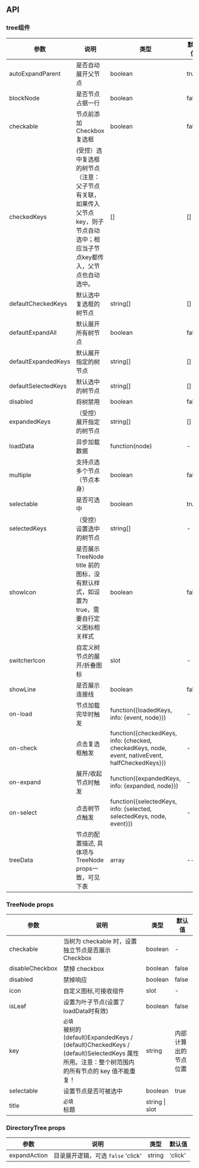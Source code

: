 ## API

### tree组件

| 参数 | 说明 | 类型 | 默认值 |
| --- | --- | --- | --- |
| autoExpandParent | 是否自动展开父节点 | boolean | true |
| blockNode | 是否节点占据一行 | boolean | false |
| checkable | 节点前添加 Checkbox 复选框 | boolean | false |
| checkedKeys | (受控）选中复选框的树节点（注意：父子节点有关联，如果传入父节点key，则子节点自动选中；相应当子节点key都传入，父节点也自动选中。| [] | [] |
| defaultCheckedKeys| 默认选中复选框的树节点| string[] | [] |
| defaultExpandAll | 默认展开所有树节点 | boolean | false |
| defaultExpandedKeys | 默认展开指定的树节点 | string[] | [] |
| defaultSelectedKeys| 默认选中的树节点| string[]| [] |
| disabled | 将树禁用 | boolean | false |
| expandedKeys | （受控）展开指定的树节点 | string[] | [] |
| loadData | 异步加载数据 | function(node) | - |
| multiple | 支持点选多个节点（节点本身）| boolean | false |
| selectable | 是否可选中| boolean | true |
| selectedKeys | （受控）设置选中的树节点| string[] | - |
| showIcon | 是否展示 TreeNode title 前的图标，没有默认样式，如设置为 true，需要自行定义图标相关样式 | boolean | false |
| switcherIcon | 自定义树节点的展开/折叠图标 | slot | - |
| showLine | 是否展示连接线| boolean | false |
| on-load | 节点加载完毕时触发 | function({loadedKeys, info: {event, node}}) | - |
| on-check | 点击复选框触发 | function({checkedKeys, info: {checked, checkedKeys, node, event, nativeEvent, halfCheckedKeys}}) | - |
| on-expand | 展开/收起节点时触发 | function({expandedKeys, info: {expanded, node}}) | - |
| on-select | 点击树节点触发 | function({selectedKeys, info: {selected, selectedKeys, node, event}}) | - |
| treeData | 节点的配置描述, 具体项与TreeNode props一致，可见下表 | array | -- |

### TreeNode props

| 参数            | 说明                                                                                                                                            | 类型    | 默认值               |
| ---             | ---                                                                                                                                             | ---     | ---                  |
| checkable       | 当树为 checkable 时，设置独立节点是否展示 Checkbox                                                                                              | boolean | -                    |
| disableCheckbox | 禁掉 checkbox                                                                                                                                   | boolean | false                |
| disabled        | 禁掉响应                                                                                                                                        | boolean | false                |
| icon            | 自定义图标,可接收组件                                                                                                                           | slot    | -                    |
| isLeaf          | 设置为叶子节点(设置了loadData时有效)                                                                                                            | boolean | false                |
| key             | `必填`<br>被树的 (default)ExpandedKeys / (default)CheckedKeys / (default)SelectedKeys 属性所用。注意：整个树范围内的所有节点的 key 值不能重复！ | string  | 内部计算出的节点位置 |
| selectable      | 设置节点是否可被选中                                                                                                                            | boolean | true                 |
| title           | `必填`<br>标题                                                                                                                                  | string \| slot                      |  |

### DirectoryTree props

| 参数 | 说明 | 类型 | 默认值 |
| --- | --- | --- | --- |
| expandAction | 目录展开逻辑，可选 `false` 'click' | string | 'click' |

